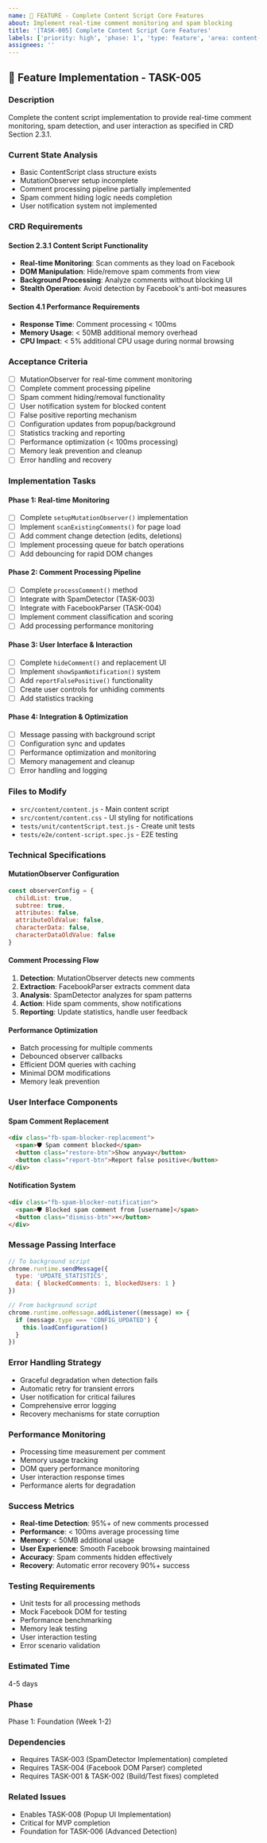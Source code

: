 ```yaml
---
name: 🔧 FEATURE - Complete Content Script Core Features
about: Implement real-time comment monitoring and spam blocking
title: '[TASK-005] Complete Content Script Core Features'
labels: ['priority: high', 'phase: 1', 'type: feature', 'area: content-script']
assignees: ''
---
```


## 🔧 Feature Implementation - TASK-005

### Description
Complete the content script implementation to provide real-time comment monitoring, spam detection, and user interaction as specified in CRD Section 2.3.1.

### Current State Analysis
- Basic ContentScript class structure exists
- MutationObserver setup incomplete
- Comment processing pipeline partially implemented
- Spam comment hiding logic needs completion
- User notification system not implemented

### CRD Requirements

#### Section 2.3.1 Content Script Functionality
- **Real-time Monitoring**: Scan comments as they load on Facebook
- **DOM Manipulation**: Hide/remove spam comments from view
- **Background Processing**: Analyze comments without blocking UI
- **Stealth Operation**: Avoid detection by Facebook's anti-bot measures

#### Section 4.1 Performance Requirements
- **Response Time**: Comment processing < 100ms
- **Memory Usage**: < 50MB additional memory overhead  
- **CPU Impact**: < 5% additional CPU usage during normal browsing

### Acceptance Criteria
- [ ] MutationObserver for real-time comment monitoring
- [ ] Complete comment processing pipeline
- [ ] Spam comment hiding/removal functionality
- [ ] User notification system for blocked content
- [ ] False positive reporting mechanism
- [ ] Configuration updates from popup/background
- [ ] Statistics tracking and reporting
- [ ] Performance optimization (< 100ms processing)
- [ ] Memory leak prevention and cleanup
- [ ] Error handling and recovery

### Implementation Tasks

#### Phase 1: Real-time Monitoring
- [ ] Complete `setupMutationObserver()` implementation
- [ ] Implement `scanExistingComments()` for page load
- [ ] Add comment change detection (edits, deletions)
- [ ] Implement processing queue for batch operations
- [ ] Add debouncing for rapid DOM changes

#### Phase 2: Comment Processing Pipeline
- [ ] Complete `processComment()` method
- [ ] Integrate with SpamDetector (TASK-003)
- [ ] Integrate with FacebookParser (TASK-004)
- [ ] Implement comment classification and scoring
- [ ] Add processing performance monitoring

#### Phase 3: User Interface & Interaction
- [ ] Complete `hideComment()` and replacement UI
- [ ] Implement `showSpamNotification()` system
- [ ] Add `reportFalsePositive()` functionality
- [ ] Create user controls for unhiding comments
- [ ] Add statistics tracking

#### Phase 4: Integration & Optimization
- [ ] Message passing with background script
- [ ] Configuration sync and updates
- [ ] Performance optimization and monitoring
- [ ] Memory management and cleanup
- [ ] Error handling and logging

### Files to Modify
- `src/content/content.js` - Main content script
- `src/content/content.css` - UI styling for notifications
- `tests/unit/contentScript.test.js` - Create unit tests
- `tests/e2e/content-script.spec.js` - E2E testing

### Technical Specifications

#### MutationObserver Configuration
```javascript
const observerConfig = {
  childList: true,
  subtree: true,
  attributes: false,
  attributeOldValue: false,
  characterData: false,
  characterDataOldValue: false
}
```

#### Comment Processing Flow
1. **Detection**: MutationObserver detects new comments
2. **Extraction**: FacebookParser extracts comment data
3. **Analysis**: SpamDetector analyzes for spam patterns
4. **Action**: Hide spam comments, show notifications
5. **Reporting**: Update statistics, handle user feedback

#### Performance Optimization
- Batch processing for multiple comments
- Debounced observer callbacks
- Efficient DOM queries with caching
- Minimal DOM modifications
- Memory leak prevention

### User Interface Components

#### Spam Comment Replacement
```html
<div class="fb-spam-blocker-replacement">
  <span>🛡️ Spam comment blocked</span>
  <button class="restore-btn">Show anyway</button>
  <button class="report-btn">Report false positive</button>
</div>
```

#### Notification System
```html
<div class="fb-spam-blocker-notification">
  <span>🛡️ Blocked spam comment from [username]</span>
  <button class="dismiss-btn">×</button>
</div>
```

### Message Passing Interface
```javascript
// To background script
chrome.runtime.sendMessage({
  type: 'UPDATE_STATISTICS',
  data: { blockedComments: 1, blockedUsers: 1 }
})

// From background script  
chrome.runtime.onMessage.addListener((message) => {
  if (message.type === 'CONFIG_UPDATED') {
    this.loadConfiguration()
  }
})
```

### Error Handling Strategy
- Graceful degradation when detection fails
- Automatic retry for transient errors
- User notification for critical failures
- Comprehensive error logging
- Recovery mechanisms for state corruption

### Performance Monitoring
- Processing time measurement per comment
- Memory usage tracking
- DOM query performance monitoring
- User interaction response times
- Performance alerts for degradation

### Success Metrics
- **Real-time Detection**: 95%+ of new comments processed
- **Performance**: < 100ms average processing time
- **Memory**: < 50MB additional usage
- **User Experience**: Smooth Facebook browsing maintained
- **Accuracy**: Spam comments hidden effectively
- **Recovery**: Automatic error recovery 90%+ success

### Testing Requirements
- Unit tests for all processing methods
- Mock Facebook DOM for testing
- Performance benchmarking
- Memory leak testing
- User interaction testing
- Error scenario validation

### Estimated Time
4-5 days

### Phase
Phase 1: Foundation (Week 1-2)

### Dependencies
- Requires TASK-003 (SpamDetector Implementation) completed
- Requires TASK-004 (Facebook DOM Parser) completed
- Requires TASK-001 & TASK-002 (Build/Test fixes) completed

### Related Issues
- Enables TASK-008 (Popup UI Implementation)
- Critical for MVP completion
- Foundation for TASK-006 (Advanced Detection)